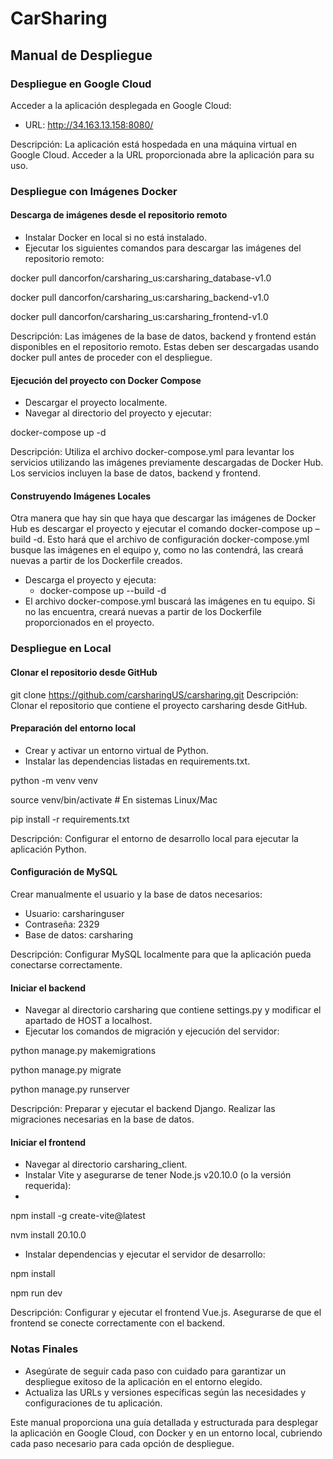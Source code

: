 # CarSharing
## Manual de Despliegue
### Despliegue en Google Cloud
Acceder a la aplicación desplegada en Google Cloud:
- URL: http://34.163.13.158:8080/

Descripción: La aplicación está hospedada en una máquina virtual en Google
Cloud. Acceder a la URL proporcionada abre la aplicación para su uso.
### Despliegue con Imágenes Docker
#### Descarga de imágenes desde el repositorio remoto
- Instalar Docker en local si no está instalado.
- Ejecutar los siguientes comandos para descargar las imágenes del repositorio
remoto:

docker pull dancorfon/carsharing_us:carsharing_database-v1.0

docker pull dancorfon/carsharing_us:carsharing_backend-v1.0

docker pull dancorfon/carsharing_us:carsharing_frontend-v1.0

Descripción: Las imágenes de la base de datos, backend y frontend están
disponibles en el repositorio remoto. Estas deben ser descargadas usando docker
pull antes de proceder con el despliegue.
#### Ejecución del proyecto con Docker Compose
- Descargar el proyecto localmente.
- Navegar al directorio del proyecto y ejecutar:
  
docker-compose up -d

Descripción: Utiliza el archivo docker-compose.yml para levantar los servicios
utilizando las imágenes previamente descargadas de Docker Hub. Los servicios
incluyen la base de datos, backend y frontend.

#### Construyendo Imágenes Locales
Otra manera que hay sin que haya que descargar las imágenes de Docker Hub
es descargar el proyecto y ejecutar el comando docker-compose up –build -d. Esto
hará que el archivo de configuración docker-compose.yml busque las imágenes en el
equipo y, como no las contendrá, las creará nuevas a partir de los Dockerfile creados.
- Descarga el proyecto y ejecuta:
	- docker-compose up --build -d
- El archivo docker-compose.yml buscará las imágenes en tu equipo. Si no las
encuentra, creará nuevas a partir de los Dockerfile proporcionados en el
proyecto.

### Despliegue en Local
#### Clonar el repositorio desde GitHub
git clone https://github.com/carsharingUS/carsharing.git
Descripción: Clonar el repositorio que contiene el proyecto carsharing desde
GitHub.
#### Preparación del entorno local
- Crear y activar un entorno virtual de Python.
- Instalar las dependencias listadas en requirements.txt.
  
python -m venv venv

source venv/bin/activate # En sistemas Linux/Mac

pip install -r requirements.txt

Descripción: Configurar el entorno de desarrollo local para ejecutar la aplicación
Python.

####  Configuración de MySQL
Crear manualmente el usuario y la base de datos necesarios:

- Usuario: carsharinguser
- Contraseña: 2329
- Base de datos: carsharing

Descripción: Configurar MySQL localmente para que la aplicación pueda
conectarse correctamente.

#### Iniciar el backend
- Navegar al directorio carsharing que contiene settings.py y modificar el
apartado de HOST a localhost.
- Ejecutar los comandos de migración y ejecución del servidor:
  
python manage.py makemigrations

python manage.py migrate

python manage.py runserver

Descripción: Preparar y ejecutar el backend Django. Realizar las migraciones
necesarias en la base de datos.
#### Iniciar el frontend
- Navegar al directorio carsharing_client.
- Instalar Vite y asegurarse de tener Node.js v20.10.0 (o la versión requerida):
- 
npm install -g create-vite@latest

nvm install 20.10.0

- Instalar dependencias y ejecutar el servidor de desarrollo:
  
npm install

npm run dev

Descripción: Configurar y ejecutar el frontend Vue.js. Asegurarse de que el
frontend se conecte correctamente con el backend.
### Notas Finales
- Asegúrate de seguir cada paso con cuidado para garantizar un despliegue
exitoso de la aplicación en el entorno elegido.
- Actualiza las URLs y versiones específicas según las necesidades y
configuraciones de tu aplicación.

Este manual proporciona una guía detallada y estructurada para desplegar la
aplicación en Google Cloud, con Docker y en un entorno local, cubriendo cada paso
necesario para cada opción de despliegue.
